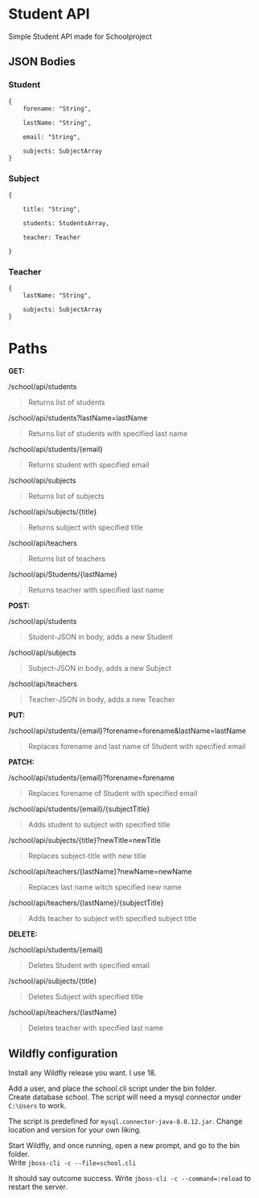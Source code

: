 # Student API
Simple Student API made for Schoolproject

## JSON Bodies

### Student

    {
        forename: "String",
    
        lastName: "String",
    
        email: "String",
    
        subjects: SubjectArray
    }

### Subject

    {
    
        title: "String",
    
        students: StudentsArray,
    
        teacher: Teacher
    
    }
    
### Teacher

    {
        lastName: "String",
        
        subjects: SubjectArray
    }    


# Paths

**GET:**

/school/api/students 
>Returns list of students

/school/api/students?lastName=lastName 
>Returns list of students with specified last name

/school/api/students/{email}
>Returns student with specified email

/school/api/subjects
>Returns list of subjects

/school/api/subjects/{title}
>Returns subject with specified title

/school/api/teachers
>Returns list of teachers

/school/api/Students/{lastName}
>Returns teacher with specified last name


**POST:**

/school/api/students
>Student-JSON in body, adds a new Student

/school/api/subjects
>Subject-JSON in body, adds a new Subject

/school/api/teachers
>Teacher-JSON in body, adds a new Teacher

**PUT:**

/school/api/students/{email}?forename=forename&lastName=lastName
>Replaces forename and last name of Student with specified email

**PATCH:**

/school/api/students/{email}?forename=forename
>Replaces forename of Student with specified email

/school/api/students/{email}/{subjectTitle}
>Adds student to subject with specified title

/school/api/subjects/{title}?newTitle=newTitle
>Replaces subject-title with new title

/school/api/teachers/{lastName}?newName=newName
>Replaces last name witch specified new name

/school/api/teachers/{lastName}/{subjectTitle}
>Adds teacher to subject with specified subject title

**DELETE:**

/school/api/students/{email}
>Deletes Student with specified email

/school/api/subjects/{title}
>Deletes Subject with specified title

/school/api/teachers/{lastName}
>Deletes teacher with specified last name

## Wildfly configuration

Install any Wildfly release you want. I use 18.

Add a user, and place the school.cli script under the bin folder.<br>
Create database school. The script will need a mysql connector under `C:\Users`
to work. 

The script is predefined for `mysql.connector-java-8.0.12.jar`. Change location and version for your own liking.

Start Wildfly, and once running, open a new prompt, and go to the bin folder.<br>
Write `jboss-cli -c --file=school.cli`

It should say outcome success. Write `jboss-cli -c --command=:reload` to restart the server.









 
